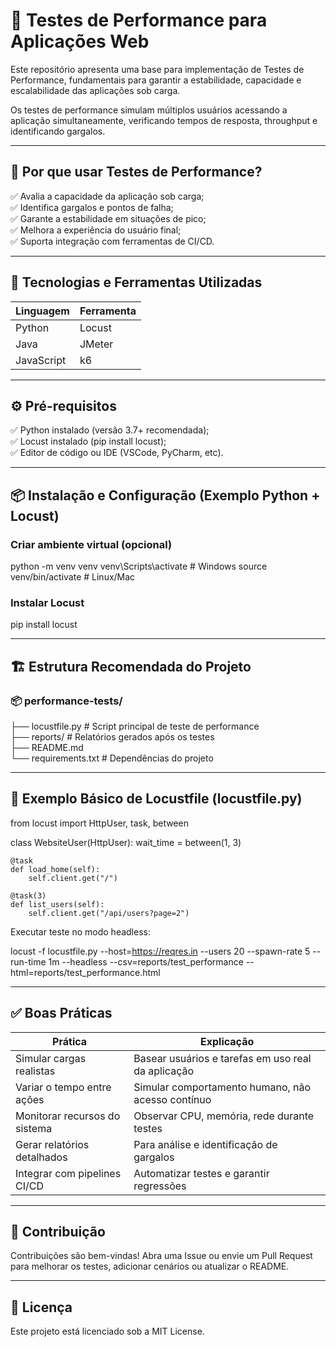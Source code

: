 # 🚀 Testes de Performance para Aplicações Web

Este repositório apresenta uma base para implementação de Testes de Performance, fundamentais para garantir a estabilidade, capacidade e escalabilidade das aplicações sob carga.

Os testes de performance simulam múltiplos usuários acessando a aplicação simultaneamente, verificando tempos de resposta, throughput e identificando gargalos.

---

## 🎯 Por que usar Testes de Performance?  
  
✅ Avalia a capacidade da aplicação sob carga;  
✅ Identifica gargalos e pontos de falha;  
✅ Garante a estabilidade em situações de pico;  
✅ Melhora a experiência do usuário final;  
✅ Suporta integração com ferramentas de CI/CD.  

---

## 🧰 Tecnologias e Ferramentas Utilizadas
| Linguagem   | Ferramenta   |
|-------------|--------------|
| Python      | Locust       |
| Java        | JMeter       |
| JavaScript  | k6           |

---

## ⚙️ Pré-requisitos  
  
✅ Python instalado (versão 3.7+ recomendada);  
✅ Locust instalado (pip install locust);  
✅ Editor de código ou IDE (VSCode, PyCharm, etc).  

---

## 📦 Instalação e Configuração (Exemplo Python + Locust)
### Criar ambiente virtual (opcional)
python -m venv venv
venv\Scripts\activate   # Windows
source venv/bin/activate  # Linux/Mac

### Instalar Locust
pip install locust

---

## 🏗 Estrutura Recomendada do Projeto

### 📦 performance-tests/  
├── locustfile.py # Script principal de teste de performance  
├── reports/ # Relatórios gerados após os testes  
├── README.md  
└── requirements.txt # Dependências do projeto  

---

## 🔎 Exemplo Básico de Locustfile (locustfile.py)
from locust import HttpUser, task, between

class WebsiteUser(HttpUser):
    wait_time = between(1, 3)

    @task
    def load_home(self):
        self.client.get("/")
    
    @task(3)
    def list_users(self):
        self.client.get("/api/users?page=2")


Executar teste no modo headless:

locust -f locustfile.py --host=https://reqres.in --users 20 --spawn-rate 5 --run-time 1m --headless --csv=reports/test_performance --html=reports/test_performance.html

---

## ✅ Boas Práticas  
| Prática                       | Explicação                                           |
|-------------------------------|------------------------------------------------------|
| Simular cargas realistas      | Basear usuários e tarefas em uso real da aplicação   |
| Variar o tempo entre ações    | Simular comportamento humano, não acesso contínuo    |
| Monitorar recursos do sistema | Observar CPU, memória, rede durante testes           |
| Gerar relatórios detalhados   | Para análise e identificação de gargalos             |
| Integrar com pipelines CI/CD  | Automatizar testes e garantir regressões             |
	  
---

## 🤝 Contribuição

Contribuições são bem-vindas!
Abra uma Issue ou envie um Pull Request para melhorar os testes, adicionar cenários ou atualizar o README.

---

## 📄 Licença

Este projeto está licenciado sob a MIT License.






